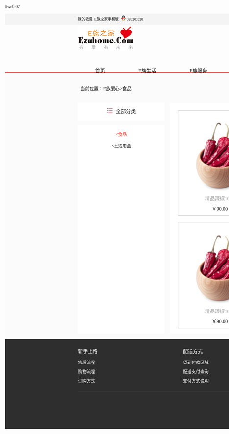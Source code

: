 #web 07
<!DOCTYPE html>
<html>
	<head>
		<meta charset="utf-8"/>
		<title>作业叭</title>
		<style type="text/css">
			*{
				margin:0px;
				padding: 0 px;
			}
			body{
				font-family: "微软雅黑";
			}
			#bigdiv{
				width: 55cm;
				margin: 0 auto;
			}
			#ding{
				margin: 0 auto;
				line-height: 1cm;
				height: 1cm;
				background-color: #f4f4f4;
				font-size:12px ;
				float: left;		
			}
			#ding1{
				padding-left: 6.3cm;
				width: 20cm;
				float: left;
			}
			#ding2{
				margin-left: 40cm;
				margin-top: -1cm;
				float: left;
			}
			#shang{
				height: 5.1cm;
			}
			#logo{
				padding-left: 6.3cm;
			}
			#kuang{
				margin-left: 19.83cm;
				margin-top: -1.5cm;
			}
			#che{
				background-color: #f5f5f5;
				border: 1px solid #dbdbdb;
				margin-left:42cm ;
				margin-top: -1.1cm;
				width: 3.5cm;
				height: 1cm;
				padding-left:0.5cm ;
				font-size: 14px;
				line-height: 1cm;
			}
			span{
				color: red;
			}
			ul{
				padding-left: 7.5cm;
				padding-top: 1.2cm;
			}
			il{
				padding: 0.2cm 0.3cm;
				font-size: 16px;
				margin-right: 2.2cm;
			}
			il:hover{
				background-color: #f83838; 
				color:white ;
			}
			#zhong{
				height: 23cm;
				background-color: #fbfbfb;
				border-top: 2px solid #e00304;
			}
			#weizhi{
				font-size: 15px;
				margin-left:6.5cm;
				margin-top:1cm;
				margin-bottom:1cm;
			}
			#xiao{
				background-color: white;
				height: 1.52cm;
				width: 7.5cm;
				margin-left: 6.3cm;
				margin-bottom: 0.42cm;
				margin-right: 0.42cm;
				text-align: center;
				font-size: 16px;
				line-height: 1.52cm;
			}
			#z{
				background-color: white;
				height: 17.69cm;
				width: 7.5cm;
				margin-left: 6.3cm;
				margin-right: 0.42cm;
				padding-top: 0.3cm;
				text-align: center;
				font-size: 14px;
				line-height: 1cm;
			}
			span3{
				color: #ff2c18;
			}
			#da{
				background-color: white;
				height: 19.9cm;
				width: 32.5cm;
				margin-left: 14.26cm;
				margin-top: -19.9cm;
			}
			#tu{
				height:8cm ;
				width:7.2cm ;
				border: 2px solid #dbdbdb;
				margin-left: 0.65cm;
				margin-top: 0.6cm;
				float: left;
				padding-top:1.02cm ;
				text-align: center;
				font-size: 16px;
			}
			span2{
				color: #a3a3a3;
				line-height: 1cm;
			}
			#wei{
				background-color:#2e2e2e ;
				height: 4cm;
				padding-left: 6.3cm;
				padding-top: 0.5cm;
			}
			#duan{
				color: white;
				font-size: 14px;
				line-height: 0.8cm;
				margin-right: 7.4cm;
				float: left;
			}
			span4{
				font-size: 16px;
				line-height: 1.1cm;
			}
			span5{
				color:  #454545;
			}
			#di{
				background-color: #2e2e2e;
				color:  #848484;
				line-height:1.3cm ;
				padding-top: 0.2cm;
				height: 3.02cm;
				text-align: center;
			}
		</style>
	</head>
	<body>
		<div id="bigdiv">
			<div id="ding">
				<div id="ding1">
					我的收藏&nbsp;&nbsp;E族之家手机版&nbsp;&nbsp;
					<img src="qq.jpg"> 328203328
				</div>
				<div id="ding2">
					扫描加入 &nbsp;&nbsp;欢迎来到E族之家，请登录 | 注册
				</div>
			</div>
			<div id="shang">
				<div id="logo">
					<img src="logo.jpg"alt="加载中，不要着急哦">
				</div>
				<div id="kuang">
					<form>
						<input type="text"value="请输入关键词！"style="height: 1.02cm;width: 14.36cm;border: 2px solid #f83838;padding-left: 0.65cm;color: #e6e6e6;font-size: 14px;">
						<input type="button"value="搜索"style="margin-left:-0.3cm; color: white;height: 1.2cm;width: 2.5cm;background-color:#f83838;font-size: 14px;border: none;" >
					</form>
				</div>
				<div id="che">
					<img src="che.png"alt="Qing等待"style="padding-top:0.2cm;"> 购物车(<span>0</span>)件
				</div>
				<ul>
					<il>首页</il>
					<il>E族生活</il>
					<il>E族服务</il>
					<il>E族爱心</il>
				</ul>
			</div>
			<div id="zhong">
				<div id="weizhi">
					当前位置：E族爱心>食品
				</div>
				<div id="xiao">
					<img src="biao.png"alt="请等待"> &nbsp;
					全部分类
				</div>
				<div id="z">
					<span3><食品</span3><br>
					<生活用品
				</div>
				<div id="da">
					<div id="tu">
						<img src="zao.jpg"alt="请等待"style="height:6cm;width:;"><br><span2>精品辣椒100g</span2><br>
						￥90.00
					</div>
					<div id="tu">
						<img src="guo.jpg"alt="请等待"style="height:6cm;width:;"><br><span2>特级百香果3斤</span2><br>
						￥90.00
					</div>
					<div id="tu">
						<img src="jiu.jpg"alt="请等待"style="height:6cm;width:;"><br><span2>万威啤酒500ml</span2><br>
						￥90.00
					</div>
					<div id="tu">
						<img src="songzi.jpg"alt="请等待"style="height:6cm;width:;"><br><span2>万威啤酒500ml</span2><br>
						￥90.00
					</div>
					<div id="tu">
						<img src="zao.jpg"alt="请等待"style="height:6cm;width:;"><br><span2>精品辣椒100g</span2><br>
						￥90.00
					</div>
					<div id="tu">
						<img src="guo.jpg"alt="请等待"style="height:6cm;width:;"><br><span2>特级百香果3斤</span2><br>
						￥90.00
					</div>
					<div id="tu">
						<img src="jiu.jpg"alt="请等待"style="height:6cm;width:;"><br><span2>万威啤酒500ml</span2><br>
						￥90.00
					</div>
					<div id="tu">
						<img src="songzi.jpg"alt="请等待"style="height:6cm;width:;"><br><span2>万威啤酒500ml</span2><br>
						￥90.00
					</div>
				</div>
			</div>
			<div id="wei">
				<div id="duan">
					<span4>新手上路</span4><br>
					售后流程<br>
					购物流程<br>
					订购方式<br>
				</div>
				<div id="duan">
					<span4>配送方式</span4><br>
					货到付款区域<br>
					配送支付查询<br>
					支付方式说明<br>
				</div>
				<div id="duan">
					<span4>购物指南</span4><br>
					常见问题<br>
					订购流程<br>
					注册新会员<br>
				</div>
				<div id="duan">
					<span4>售后服务</span4><br>
					退换货原则<br>
					售后服务保证<br>
					换货流程<br>
				</div>
				<div id="duan">
					<span4>关于我们</span4><br>
					网站故障报告<br>
					联系我们<br>
					投诉与建议<br>
				</div>
				<span5>
				&nbsp;——————————————————————————————————————————————————————————————————————————————————————
				</span5>
			</div>
			<div id="di">
				E族生活 &nbsp;|&nbsp; 居家维修保养 &nbsp;|&nbsp; 住宿优惠信息 &nbsp;|&nbsp; 出行接送 &nbsp;|&nbsp; E族活动 &nbsp;|&nbsp; E族爱心 &nbsp;|&nbsp; 积分商城 <br>
				© 2017-2018  E族之家  版权所有，并保留所有权利。ICP备案证书号：粤ICP备17127392号
			</div>
		</div>
	</body>
</html>
